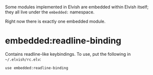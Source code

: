 Some modules implemented in Elvish are embedded within Elvish itself; they all
live under the `embedded:` namespace.

Right now there is exactly one embedded module.

# embedded:readline-binding

Contains readline-like keybindings. To use, put the following in `~/.elvish/rc.elv`:

```elvish
use embedded:readline-binding
```
